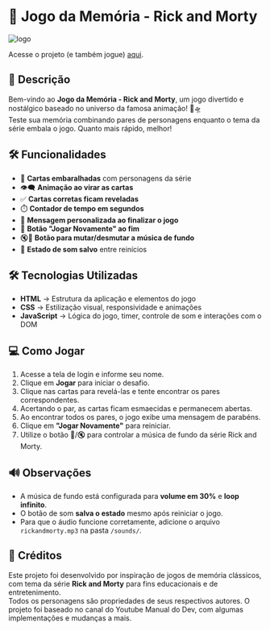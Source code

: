 # 🧠 Jogo da Memória - Rick and Morty

![logo](https://github.com/user-attachments/assets/e619a985-b5a2-4ad1-a71b-d094514de111)


Acesse o projeto (e também jogue) [aqui](https://seu-link-aqui.github.io/jogo-da-memoria).

## 📌 Descrição

Bem-vindo ao **Jogo da Memória - Rick and Morty**, um jogo divertido e nostálgico baseado no universo da famosa animação! 🚀🛸  
Teste sua memória combinando pares de personagens enquanto o tema da série embala o jogo. Quanto mais rápido, melhor!

## 🛠️ Funcionalidades

- 🧩 **Cartas embaralhadas** com personagens da série
- 👁️‍🗨️ **Animação ao virar as cartas**
- ✅ **Cartas corretas ficam reveladas**
- ⏱️ **Contador de tempo em segundos**
- 🎉 **Mensagem personalizada ao finalizar o jogo**
- 🔁 **Botão "Jogar Novamente" ao fim**
- 🔇🎵 **Botão para mutar/desmutar a música de fundo**
- 💾 **Estado de som salvo** entre reinícios

## 🛠️ Tecnologias Utilizadas

- **HTML** → Estrutura da aplicação e elementos do jogo
- **CSS** → Estilização visual, responsividade e animações
- **JavaScript** → Lógica do jogo, timer, controle de som e interações com o DOM

## 💻 Como Jogar

1. Acesse a tela de login e informe seu nome.
2. Clique em **Jogar** para iniciar o desafio.
3. Clique nas cartas para revelá-las e tente encontrar os pares correspondentes.
4. Acertando o par, as cartas ficam esmaecidas e permanecem abertas.
5. Ao encontrar todos os pares, o jogo exibe uma mensagem de parabéns.
6. Clique em **"Jogar Novamente"** para reiniciar.
7. Utilize o botão 🎵/🔇 para controlar a música de fundo da série Rick and Morty.

## 🔊 Observações

- A música de fundo está configurada para **volume em 30%** e **loop infinito**.
- O botão de som **salva o estado** mesmo após reiniciar o jogo.
- Para que o áudio funcione corretamente, adicione o arquivo `rickandmorty.mp3` na pasta `/sounds/`.

## 🙌 Créditos

Este projeto foi desenvolvido por inspiração de jogos de memória clássicos, com tema da série **Rick and Morty** para fins educacionais e de entretenimento.  
Todos os personagens são propriedades de seus respectivos autores.
O projeto foi baseado no canal do Youtube Manual do Dev, com algumas implementações e mudanças a mais.
